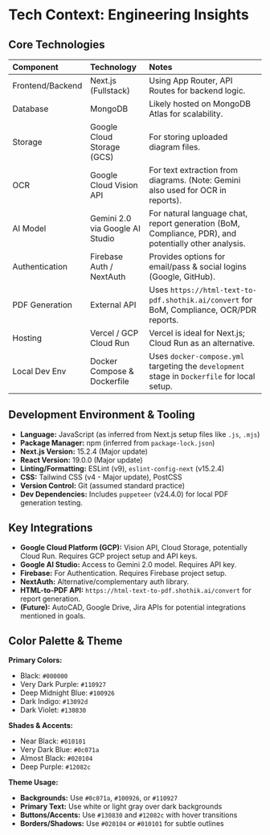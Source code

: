 # Tech Context: Engineering Insights

## Core Technologies

| Component        | Technology                      | Notes                                                                                                |
| :--------------- | :------------------------------ | :--------------------------------------------------------------------------------------------------- |
| Frontend/Backend | Next.js (Fullstack)             | Using App Router, API Routes for backend logic.                                                      |
| Database         | MongoDB                         | Likely hosted on MongoDB Atlas for scalability.                                                      |
| Storage          | Google Cloud Storage (GCS)      | For storing uploaded diagram files.                                                                  |
| OCR              | Google Cloud Vision API         | For text extraction from diagrams. (Note: Gemini also used for OCR in reports).                      |
| AI Model         | Gemini 2.0 via Google AI Studio | For natural language chat, report generation (BoM, Compliance, PDR), and potentially other analysis. |
| Authentication   | Firebase Auth / NextAuth        | Provides options for email/pass & social logins (Google, GitHub).                                    |
| PDF Generation   | External API                    | Uses `https://html-text-to-pdf.shothik.ai/convert` for BoM, Compliance, OCR/PDR reports.             |
| Hosting          | Vercel / GCP Cloud Run          | Vercel is ideal for Next.js; Cloud Run as an alternative.                                            |
| Local Dev Env    | Docker Compose & Dockerfile     | Uses `docker-compose.yml` targeting the `development` stage in `Dockerfile` for local setup.         |

## Development Environment & Tooling

-   **Language:** JavaScript (as inferred from Next.js setup files like `.js`, `.mjs`)
-   **Package Manager:** npm (inferred from `package-lock.json`)
-   **Next.js Version:** 15.2.4 (Major update)
-   **React Version:** 19.0.0 (Major update)
-   **Linting/Formatting:** ESLint (v9), `eslint-config-next` (v15.2.4)
-   **CSS:** Tailwind CSS (v4 - Major update), PostCSS
-   **Version Control:** Git (assumed standard practice)
-   **Dev Dependencies:** Includes `puppeteer` (v24.4.0) for local PDF generation testing.

## Key Integrations

-   **Google Cloud Platform (GCP):** Vision API, Cloud Storage, potentially Cloud Run. Requires GCP project setup and API keys.
-   **Google AI Studio:** Access to Gemini 2.0 model. Requires API key.
-   **Firebase:** For Authentication. Requires Firebase project setup.
-   **NextAuth:** Alternative/complementary auth library.
-   **HTML-to-PDF API:** `https://html-text-to-pdf.shothik.ai/convert` for report generation.
-   **(Future):** AutoCAD, Google Drive, Jira APIs for potential integrations mentioned in goals.

## Color Palette & Theme

**Primary Colors:**

-   Black: `#000000`
-   Very Dark Purple: `#110927`
-   Deep Midnight Blue: `#100926`
-   Dark Indigo: `#13092d`
-   Dark Violet: `#130830`

**Shades & Accents:**

-   Near Black: `#010101`
-   Very Dark Blue: `#0c071a`
-   Almost Black: `#020104`
-   Deep Purple: `#12082c`

**Theme Usage:**

-   **Backgrounds:** Use `#0c071a`, `#100926`, or `#110927`
-   **Primary Text:** Use white or light gray over dark backgrounds
-   **Buttons/Accents:** Use `#130830` and `#12082c` with hover transitions
-   **Borders/Shadows:** Use `#020104` or `#010101` for subtle outlines
